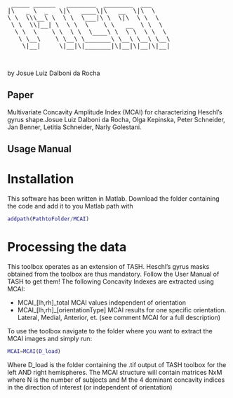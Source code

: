 <pre>

 _____ ______   ________  ________  ___     
|\   _ \  _   \|\   ____\|\   __  \|\  \    
\ \  \\\__\ \  \ \  \___|\ \  \|\  \ \  \   
 \ \  \\|__| \  \ \  \    \ \   __  \ \  \  
  \ \  \    \ \  \ \  \____\ \  \ \  \ \  \ 
   \ \__\    \ \__\ \_______\ \__\ \__\ \__\
    \|__|     \|__|\|_______|\|__|\|__|\|__|
                                            

</pre>
by Josue Luiz Dalboni da Rocha

## Paper

Multivariate Concavity Amplitude Index (MCAI) for characterizing Heschl’s gyrus shape.Josue Luiz Dalboni da Rocha, Olga Kepinska, Peter Schneider, Jan Benner, Letitia Schneider, Narly Golestani.

## Usage Manual

# Installation

This software has been written in Matlab. Download the folder containing the code and add it to you Matlab path with 
```matlab
addpath(PathtoFolder/MCAI)
```

# Processing the data
This toolbox operates as an extension of TASH. Heschl’s gyrus masks obtained from the toolbox are thus mandatory. Follow the User Manual of TASH to get them! 
The following Concavity Indexes are extracted using MCAI:

* MCAI_[lh,rh]_total MCAI values independent of orientation 
* MCAI_[lh,rh]_[orientationType] MCAI results for one specific orientation. Lateral, Medial, Anterior, et. (see comment MCAI for a full description)

To use the toolbox navigate to the folder where you want to extract the MCAI images and simply run:
```matlab
MCAI=MCAI(D_load)
```
Where D_load is the folder containing the .tif output of TASH toolbox for the left AND right hemispheres.
The MCAI structure will contain matrices NxM where N is the number of subjects and M the 4 dominant concavity indices in the direction of interest (or independent of orientation)
